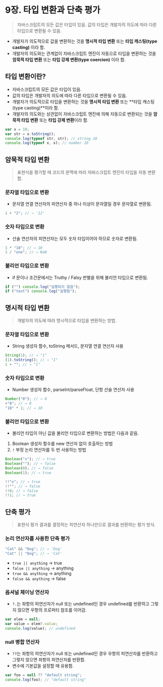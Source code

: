 # 9장. 타입 변환과 단축 평가

> 자바스크립트의 모든 값은 타입이 있음. 값의 타입은 개발자의 의도에 따라 다른 타입으로 변환될 수 있음.

- 개발자가 의도적으로 값을 변환하는 것을 **명시적 타입 변환** 또는 **타입 캐스팅(type casting)** 이라 함.
- 개발자의 의도와는 관계없이 자바스크립트 엔진이 자동으로 타입을 변환하는 것을 **암묵적 타입 변환** 또는 **타입 강제 변환(type coercion)** 이라 함.

## 타입 변환이란?

- 자바스크립트의 모든 값은 타입이 있음.
- 값의 타입은 개발자의 의도에 따라 다른 타입으로 변환될 수 있음.
- 개발자가 의도적으로 타입을 변환하는 것을 **명시적 타입 변환** 또는 **타입 캐스팅(type casting)**이라 함.
- 개발자의 의도와는 상관없이 자바스크립트 엔진에 의해 자동으로 변환되는 것을 **암묵적 타입 변환** 또는 **타입 강제 변환**이라 함.

```js
var x = 10;
var str = x.toString();
console.log(typeof str, str); // string 10
console.log(typeof x, x); // number 10
```

## 암묵적 타입 변환

> 표현식을 평가할 때 코드의 문맥에 따라 자바스크립트 엔진이 타입을 자동 변환함.

### 문자열 타입으로 변환

- 문자열 연결 연산자의 피연산자 중 하나 이상이 문자열일 경우 문자열로 변환됨.

```js
1 + "2"; // → '12'
```

### 숫자 타입으로 변환

- 산술 연산자의 피연산자는 모두 숫자 타입이어야 하므로 숫자로 변환됨.

```js
1 * "10"; // → 10
1 / "one"; // → NaN
```

### 불리언 타입으로 변환

- if 문이나 조건문에서는 Truthy / Falsy 판별을 위해 불리언 타입으로 변환됨.

```js
if ("") console.log("실행되지 않음");
if ("text") console.log("실행됨");
```

## 명시적 타입 변환

> 개발자의 의도에 따라 명시적으로 타입을 변환하는 방법.

### 문자열 타입으로 변환

- String 생성자 함수, toString 메서드, 문자열 연결 연산자 사용

```js
String(1); // → "1"
(1).toString(); // → "1"
1 + ""; // → "1"
```

### 숫자 타입으로 변환

- Number 생성자 함수, parseInt/parseFloat, 단항 산술 연산자 사용

```js
Number("0"); // → 0
+"0"; // → 0
"10" * 1; // → 10
```

### 불리언 타입으로 변환

- 불리언 타입이 아닌 값을 불리언 타입으로 변환하는 방법은 다음과 같음.

1. Boolean 생성자 함수를 new 연산자 없이 호출하는 방법
2. `!` 부정 논리 연산자를 두 번 사용하는 방법

```js
Boolean("x"); // → true
Boolean(""); // → false
Boolean(0); // → false
Boolean(1); // → true

!!"x"; // → true
!!""; // → false
!!0; // → false
!!1; // → true
```

## 단축 평가

> 표현식 평가 결과를 결정하는 피연산자 하나만으로 결과를 반환하는 평가 방식.

### 논리 연산자를 사용한 단축 평가

```js
"Cat" && "Dog"; // → 'Dog'
"Cat" || "Dog"; // → 'Cat'
```

- `true || anything` → true
- `false || anything` → anything
- `true && anything` → anything
- `false && anything` → false

### 옵셔널 체이닝 연산자

- `?.`는 좌항의 피연산자가 null 또는 undefined인 경우 undefined를 반환하고 그렇지 않으면 우항의 프로퍼티 참조를 이어감.

```js
var elem = null;
var value = elem?.value;
console.log(value); // undefined
```

### null 병합 연산자

- `??`는 좌항의 피연산자가 null 또는 undefined인 경우 우항의 피연산자를 반환하고 그렇지 않으면 좌항의 피연산자를 반환함.
- 변수에 기본값을 설정할 때 유용함.

```js
var foo = null ?? "default string";
console.log(foo); // "default string"
```
